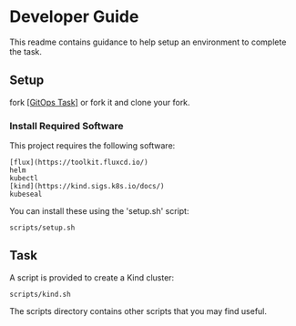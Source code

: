 # Developer Guide

This readme contains guidance to help setup an environment to complete the task.

## Setup

fork [[GitOps Task]](https://github.com/paulcarlton-ww) or fork it and clone your fork.

### Install Required Software

This project requires the following software:

    [flux](https://toolkit.fluxcd.io/)
    helm
    kubectl
    [kind](https://kind.sigs.k8s.io/docs/)
    kubeseal

You can install these using the 'setup.sh' script:

    scripts/setup.sh

## Task

A script is provided to create a Kind cluster:

    scripts/kind.sh

The scripts directory contains other scripts that you may find useful.
